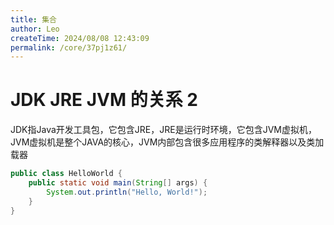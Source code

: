 ```yaml
---
title: 集合
author: Leo
createTime: 2024/08/08 12:43:09
permalink: /core/37pj1z61/
---
```

# JDK JRE JVM 的关系 2

JDK指Java开发工具包，它包含JRE，JRE是运行时环境，它包含JVM虚拟机，JVM虚拟机是整个JAVA的核心，JVM内部包含很多应用程序的类解释器以及类加载器

```java
public class HelloWorld {
    public static void main(String[] args) {
        System.out.println("Hello, World!");
    }
}
